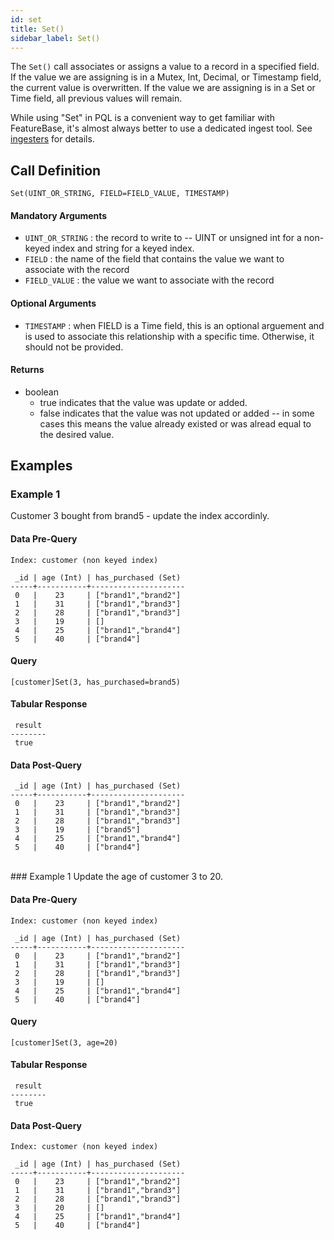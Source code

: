 ```yaml
---
id: set
title: Set()
sidebar_label: Set()
---
```


The `Set()` call associates or assigns a value to a record in a specified field. If the value we are assigning is in a Mutex, Int, Decimal, or Timestamp field, the current value is overwritten. If the value we are assigning is in a Set or Time field, all previous values will remain.

While using "Set" in PQL is a convenient way to get familiar with FeatureBase, it's almost always better to use a dedicated ingest tool. See [ingesters](/community/community-data-ingestion/ingesters) for details.

## Call Definition
```
Set(UINT_OR_STRING, FIELD=FIELD_VALUE, TIMESTAMP)
```

#### Mandatory Arguments
- `UINT_OR_STRING` : the record to write to -- UINT or unsigned int for a non-keyed index and string for a keyed index.
- `FIELD` : the name of the field that contains the value we want to associate with the record
- `FIELD_VALUE` : the value we want to associate with the record

#### Optional Arguments
- `TIMESTAMP` : when FIELD is a Time field, this is an optional arguement and is used to associate this relationship with a specific time. Otherwise, it should not be provided.

#### Returns
- boolean
  - true indicates that the value was update or added.
  - false indicates that the value was not updated or added -- in some cases this means the value already existed or was alread equal to the desired value.

## Examples

### Example 1
Customer 3 bought from brand5 - update the index accordinly.

#### Data Pre-Query
```
Index: customer (non keyed index)

 _id | age (Int) | has_purchased (Set) 
-----+-----------+---------------------
 0   |    23     | ["brand1","brand2"] 
 1   |    31     | ["brand1","brand3"] 
 2   |    28     | ["brand1","brand3"] 
 3   |    19     | []  
 4   |    25     | ["brand1","brand4"]
 5   |    40     | ["brand4"]
```

#### Query
```
[customer]Set(3, has_purchased=brand5)
```
#### Tabular Response
```
 result
--------
 true
```
#### Data Post-Query
```
 _id | age (Int) | has_purchased (Set) 
-----+-----------+---------------------
 0   |    23     | ["brand1","brand2"] 
 1   |    31     | ["brand1","brand3"] 
 2   |    28     | ["brand1","brand3"] 
 3   |    19     | ["brand5"]
 4   |    25     | ["brand1","brand4"] 
 5   |    40     | ["brand4"]          
```

<br>
### Example 1
Update the age of customer 3 to 20.

#### Data Pre-Query
```
Index: customer (non keyed index)

 _id | age (Int) | has_purchased (Set)
-----+-----------+---------------------
 0   |    23     | ["brand1","brand2"]
 1   |    31     | ["brand1","brand3"]
 2   |    28     | ["brand1","brand3"]
 3   |    19     | []
 4   |    25     | ["brand1","brand4"]
 5   |    40     | ["brand4"]
```
#### Query
```
[customer]Set(3, age=20)
```
#### Tabular Response
```
 result
--------
 true
```
#### Data Post-Query
```
Index: customer (non keyed index)

 _id | age (Int) | has_purchased (Set)
-----+-----------+---------------------
 0   |    23     | ["brand1","brand2"]
 1   |    31     | ["brand1","brand3"]
 2   |    28     | ["brand1","brand3"]
 3   |    20     | []
 4   |    25     | ["brand1","brand4"]
 5   |    40     | ["brand4"]
```
